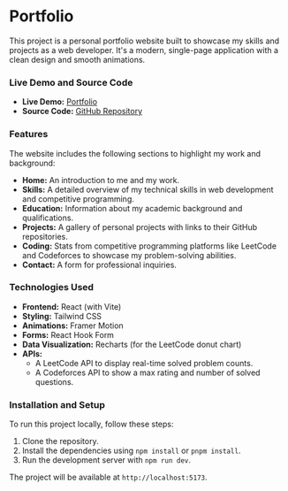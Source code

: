 # Portfolio

This project is a personal portfolio website built to showcase my skills and projects as a web developer. It's a modern, single-page application with a clean design and smooth animations.

### Live Demo and Source Code
* **Live Demo:** [Portfolio](https://portfolio-eta-ten-vpotuu3oqu.vercel.app/)
* **Source Code:** [GitHub Repository](https://github.com/heymadhurhere/heymadhurhere/portfolio/Portfolio-ad8defa932f6f9bca1b813d67a1dc4ddbe613d20)

### Features
The website includes the following sections to highlight my work and background:
* **Home:** An introduction to me and my work.
* **Skills:** A detailed overview of my technical skills in web development and competitive programming.
* **Education:** Information about my academic background and qualifications.
* **Projects:** A gallery of personal projects with links to their GitHub repositories.
* **Coding:** Stats from competitive programming platforms like LeetCode and Codeforces to showcase my problem-solving abilities.
* **Contact:** A form for professional inquiries.

### Technologies Used
* **Frontend:** React (with Vite)
* **Styling:** Tailwind CSS
* **Animations:** Framer Motion
* **Forms:** React Hook Form
* **Data Visualization:** Recharts (for the LeetCode donut chart)
* **APIs:**
    * A LeetCode API to display real-time solved problem counts.
    * A Codeforces API to show a max rating and number of solved questions.

### Installation and Setup
To run this project locally, follow these steps:
1.  Clone the repository.
2.  Install the dependencies using `npm install` or `pnpm install`.
3.  Run the development server with `npm run dev`.

The project will be available at `http://localhost:5173`.